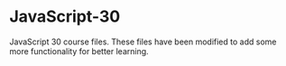 # JavaScript-30

JavaScript 30 course files. These files have been modified to add some more functionality for better learning.

